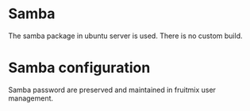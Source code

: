 # Samba

The samba package in ubuntu server is used. There is no custom build. 

# Samba configuration

Samba password are preserved and maintained in fruitmix user management.


